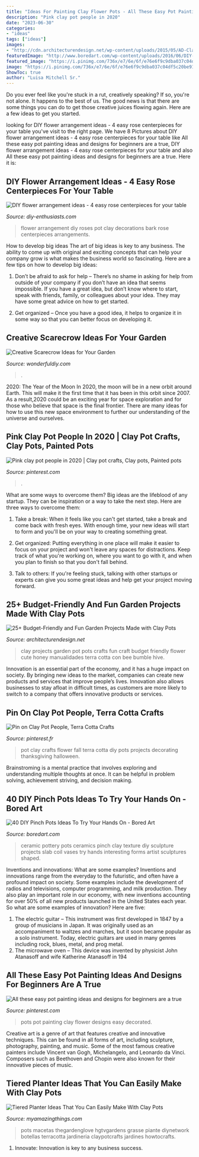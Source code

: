 ```yaml
---
title: "Ideas For Painting Clay Flower Pots - All These Easy Pot Painting Ideas And Designs For Beginners Are A True"
description: "Pink clay pot people in 2020"
date: "2023-06-30"
categories:
- "ideas"
tags: ["ideas"]
images:
- "http://cdn.architecturendesign.net/wp-content/uploads/2015/05/AD-Clay-Pot-Garden-Projects-10.jpg"
featuredImage: "http://www.boredart.com/wp-content/uploads/2016/06/DIY-pinch-pots-ideas-to-try-Your-Hands-On-56.jpg"
featured_image: "https://i.pinimg.com/736x/e7/6e/6f/e76e6f9c9dba037c04df5c20be916f37.jpg"
image: "https://i.pinimg.com/736x/e7/6e/6f/e76e6f9c9dba037c04df5c20be916f37.jpg"
ShowToc: true
author: "Luisa Mitchell Sr."
---
```



Do you ever feel like you're stuck in a rut, creatively speaking? If so, you're not alone. It happens to the best of us. The good news is that there are some things you can do to get those creative juices flowing again. Here are a few ideas to get you started.

	

		
looking for DIY flower arrangement ideas - 4 easy rose centerpieces for your table you've visit to the right page. We have 8 Pictures about DIY flower arrangement ideas - 4 easy rose centerpieces for your table like All these easy pot painting ideas and designs for beginners are a true, DIY flower arrangement ideas - 4 easy rose centerpieces for your table and also All these easy pot painting ideas and designs for beginners are a true. Here it is:
		
    
## DIY Flower Arrangement Ideas - 4 Easy Rose Centerpieces For Your Table

<img loading=lazy src="http://www.diy-enthusiasts.com/wp-content/uploads/2013/06/diy-flower-arrangement-ideas-white-roses-tree-bark-clay-pot-decorations.jpg" onerror="this.onerror=null;this.src='https://tse1.mm.bing.net/th?id=OIP.FinX2ilFDzPMEcTfL9eYfQHaHa&amp;pid=15.1';" alt="DIY flower arrangement ideas - 4 easy rose centerpieces for your table">

_Source: diy-enthusiasts.com_

>flower arrangement diy roses pot clay decorations bark rose centerpieces arrangements. 

	

How to develop big ideas
The art of big ideas is key to any business. The ability to come up with original and exciting concepts that can help your company grow is what makes the business world so fascinating. Here are a few tips on how to develop big ideas:
1. Don’t be afraid to ask for help – There’s no shame in asking for help from outside of your company if you don’t have an idea that seems impossible. If you have a great idea, but don’t know where to start, speak with friends, family, or colleagues about your idea. They may have some great advice on how to get started.

2. Get organized – Once you have a good idea, it helps to organize it in some way so that you can better focus on developing it.

    
## Creative Scarecrow Ideas For Your Garden

<img loading=lazy src="https://cdn.wonderfuldiy.com/wp-content/uploads/2017/06/Mini-clay-pot-scarecrow.jpg" onerror="this.onerror=null;this.src='https://tse3.mm.bing.net/th?id=OIP.lKzraHNikZmigcZ59EyRwQHaLG&amp;pid=15.1';" alt="Creative Scarecrow Ideas for Your Garden">

_Source: wonderfuldiy.com_

>. 

	

2020: The Year of the Moon
In 2020, the moon will be in a new orbit around Earth. This will make it the first time that it has been in this orbit since 2007. As a result,2020 could be an exciting year for space exploration and for those who believe that space is the final frontier. There are many ideas for how to use this new space environment to further our understanding of the universe and ourselves.

    
## Pink Clay Pot People In 2020 | Clay Pot Crafts, Clay Pots, Painted Pots

<img loading=lazy src="https://i.pinimg.com/736x/e7/6e/6f/e76e6f9c9dba037c04df5c20be916f37.jpg" onerror="this.onerror=null;this.src='https://tse3.mm.bing.net/th?id=OIP.1tfjD5GpO0WS9JRyDKjywQHaJ3&amp;pid=15.1';" alt="Pink clay pot people in 2020 | Clay pot crafts, Clay pots, Painted pots">

_Source: pinterest.com_

>. 

	

What are some ways to overcome them?
Big ideas are the lifeblood of any startup. They can be inspiration or a way to take the next step. Here are three ways to overcome them:
1) Take a break: When it feels like you can't get started, take a break and come back with fresh eyes. With enough time, your new ideas will start to form and you'll be on your way to creating something great.

2) Get organized: Putting everything in one place will make it easier to focus on your project and won't leave any spaces for distractions. Keep track of what you're working on, where you want to go with it, and when you plan to finish so that you don't fall behind.

3) Talk to others: If you're feeling stuck, talking with other startups or experts can give you some great ideas and help get your project moving forward.

    
## 25+ Budget-Friendly And Fun Garden Projects Made With Clay Pots

<img loading=lazy src="http://cdn.architecturendesign.net/wp-content/uploads/2015/05/AD-Clay-Pot-Garden-Projects-10.jpg" onerror="this.onerror=null;this.src='https://tse1.mm.bing.net/th?id=OIP.WZSz21KrV3SEG4mWiS2zPQHaLG&amp;pid=15.1';" alt="25+ Budget-Friendly and Fun Garden Projects Made with Clay Pots">

_Source: architecturendesign.net_

>clay projects garden pot pots crafts fun craft budget friendly flower cute honey manualidades terra cotta con bee bumble hive. 

	

Innovation is an essential part of the economy, and it has a huge impact on society. By bringing new ideas to the market, companies can create new products and services that improve people’s lives. Innovation also allows businesses to stay afloat in difficult times, as customers are more likely to switch to a company that offers innovative products or services.

    
## Pin On Clay Pot People, Terra Cotta Crafts

<img loading=lazy src="https://i.pinimg.com/736x/67/45/0f/67450fac02f40d3c9366d19bcf03922e--flower-pot-people-clay-pot-crafts.jpg" onerror="this.onerror=null;this.src='https://tse4.mm.bing.net/th?id=OIP.Rh3-HMqmcq7VV0t1RwFnhwHaQE&amp;pid=15.1';" alt="Pin on Clay Pot People, Terra Cotta Crafts">

_Source: pinterest.fr_

>pot clay crafts flower fall terra cotta diy pots projects decorating thanksgiving halloween. 

	

Brainstroming is a mental practice that involves exploring and understanding multiple thoughts at once. It can be helpful in problem solving, achievement striving, and decision making.

    
## 40 DIY Pinch Pots Ideas To Try Your Hands On - Bored Art

<img loading=lazy src="http://www.boredart.com/wp-content/uploads/2016/06/DIY-pinch-pots-ideas-to-try-Your-Hands-On-56.jpg" onerror="this.onerror=null;this.src='https://tse3.mm.bing.net/th?id=OIP.NX924n8h90hksmGbU9pr0AHaKr&amp;pid=15.1';" alt="40 DIY Pinch Pots Ideas To Try Your Hands On - Bored Art">

_Source: boredart.com_

>ceramic pottery pots ceramics pinch clay texture diy sculpture projects slab coil vases try hands interesting forms artist sculptures shaped. 

	

Inventions and innovations: What are some examples?
Inventions and innovations range from the everyday to the futuristic, and often have a profound impact on society. Some examples include the development of radios and televisions, computer programming, and milk production. They also play an important role in our economy, with new inventions accounting for over 50% of all new products launched in the United States each year. So what are some examples of innovation? Here are five: 
1) The electric guitar – This instrument was first developed in 1847 by a group of musicians in Japan. It was originally used as an accompaniment to waltzes and marches, but it soon became popular as a solo instrument. Today, electric guitars are used in many genres including rock, blues, metal, and prog metal. 
2) The microwave oven – This device was invented by physicist John Atanasoff and wife Katherine Atanasoff in 194
    
## All These Easy Pot Painting Ideas And Designs For Beginners Are A True

<img loading=lazy src="https://i.pinimg.com/736x/e2/4d/cb/e24dcb01ec4c24a7bffe763b58b94677.jpg" onerror="this.onerror=null;this.src='https://tse1.mm.bing.net/th?id=OIP.JkbvQYnROATsUq1_gmoNMAHaLH&amp;pid=15.1';" alt="All these easy pot painting ideas and designs for beginners are a true">

_Source: pinterest.com_

>pots pot painting clay flower designs easy decorated. 

	

Creative art is a genre of art that features creative and innovative techniques. This can be found in all forms of art, including sculpture, photography, painting, and music. Some of the most famous creative painters include Vincent van Gogh, Michelangelo, and Leonardo da Vinci. Composers such as Beethoven and Chopin were also known for their innovative pieces of music.

    
## Tiered Planter Ideas That You Can Easily Make With Clay Pots

<img loading=lazy src="https://myamazingthings.com/wp-content/uploads/2017/07/clay-pot-ideas-5.jpeg" onerror="this.onerror=null;this.src='https://tse3.mm.bing.net/th?id=OIP.E8Wz8UGR_xs_H9BitXGH0QHaLH&amp;pid=15.1';" alt="Tiered Planter Ideas That You Can Easily Make With Clay Pots">

_Source: myamazingthings.com_

>pots macetas thegardenglove hgtvgardens grasse piante diynetwork botellas terracotta jardineria claypotcrafts jardines howtocrafts. 

	

1. Innovate: Innovation is key to any business success.

